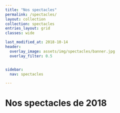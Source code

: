```yaml
---
title: "Nos spectacles"
permalink: /spectacles/
layout: collection
collection: spectacles
entries_layout: grid
classes: wide

last_modified_at: 2018-10-14
header:
  overlay_image: assets/img/spectacles/banner.jpg
  overlay_filter: 0.5


sidebar:
  nav: spectacles

---
```


# Nos spectacles de 2018







